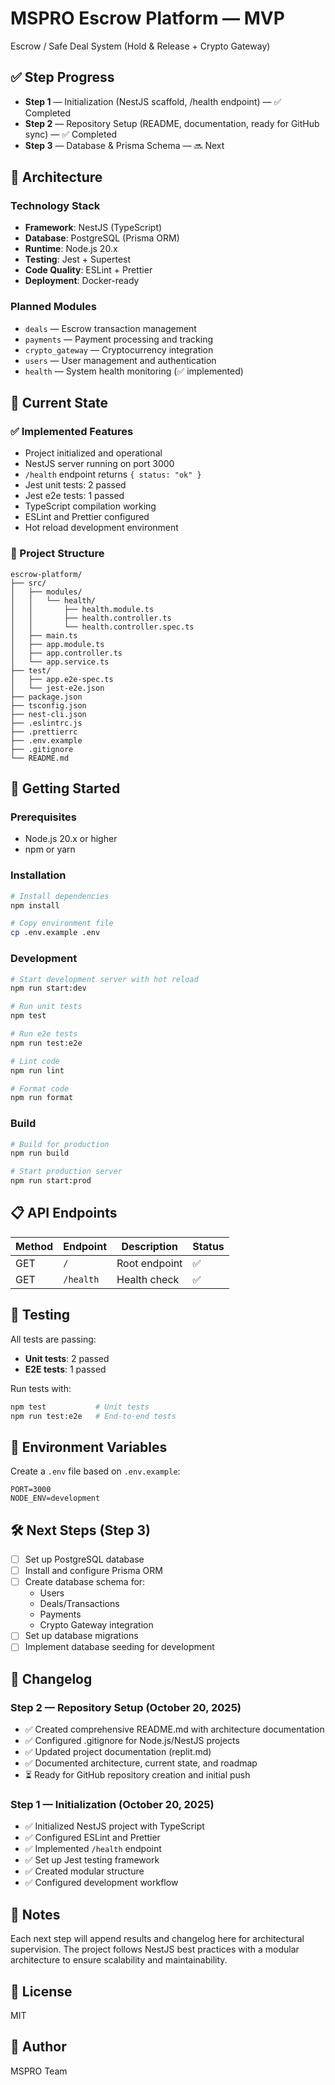 # MSPRO Escrow Platform — MVP
Escrow / Safe Deal System (Hold & Release + Crypto Gateway)

## ✅ Step Progress
- **Step 1** — Initialization (NestJS scaffold, /health endpoint) — ✅ Completed
- **Step 2** — Repository Setup (README, documentation, ready for GitHub sync) — ✅ Completed
- **Step 3** — Database & Prisma Schema — 🔜 Next

## 🧠 Architecture

### Technology Stack
- **Framework**: NestJS (TypeScript)
- **Database**: PostgreSQL (Prisma ORM)
- **Runtime**: Node.js 20.x
- **Testing**: Jest + Supertest
- **Code Quality**: ESLint + Prettier
- **Deployment**: Docker-ready

### Planned Modules
- `deals` — Escrow transaction management
- `payments` — Payment processing and tracking
- `crypto_gateway` — Cryptocurrency integration
- `users` — User management and authentication
- `health` — System health monitoring (✅ implemented)

## 🧩 Current State

### ✅ Implemented Features
- Project initialized and operational
- NestJS server running on port 3000
- `/health` endpoint returns `{ status: "ok" }`
- Jest unit tests: 2 passed
- Jest e2e tests: 1 passed
- TypeScript compilation working
- ESLint and Prettier configured
- Hot reload development environment

### 📁 Project Structure
```
escrow-platform/
├── src/
│   ├── modules/
│   │   └── health/
│   │       ├── health.module.ts
│   │       ├── health.controller.ts
│   │       └── health.controller.spec.ts
│   ├── main.ts
│   ├── app.module.ts
│   ├── app.controller.ts
│   └── app.service.ts
├── test/
│   ├── app.e2e-spec.ts
│   └── jest-e2e.json
├── package.json
├── tsconfig.json
├── nest-cli.json
├── .eslintrc.js
├── .prettierrc
├── .env.example
├── .gitignore
└── README.md
```

## 🚀 Getting Started

### Prerequisites
- Node.js 20.x or higher
- npm or yarn

### Installation
```bash
# Install dependencies
npm install

# Copy environment file
cp .env.example .env
```

### Development
```bash
# Start development server with hot reload
npm run start:dev

# Run unit tests
npm test

# Run e2e tests
npm run test:e2e

# Lint code
npm run lint

# Format code
npm run format
```

### Build
```bash
# Build for production
npm run build

# Start production server
npm run start:prod
```

## 📋 API Endpoints

| Method | Endpoint | Description | Status |
|--------|----------|-------------|--------|
| GET | `/` | Root endpoint | ✅ |
| GET | `/health` | Health check | ✅ |

## 🧪 Testing

All tests are passing:
- **Unit tests**: 2 passed
- **E2E tests**: 1 passed

Run tests with:
```bash
npm test           # Unit tests
npm run test:e2e   # End-to-end tests
```

## 📝 Environment Variables

Create a `.env` file based on `.env.example`:

```env
PORT=3000
NODE_ENV=development
```

## 🛠️ Next Steps (Step 3)

- [ ] Set up PostgreSQL database
- [ ] Install and configure Prisma ORM
- [ ] Create database schema for:
  - Users
  - Deals/Transactions
  - Payments
  - Crypto Gateway integration
- [ ] Set up database migrations
- [ ] Implement database seeding for development

## 📄 Changelog

### Step 2 — Repository Setup (October 20, 2025)
- ✅ Created comprehensive README.md with architecture documentation
- ✅ Configured .gitignore for Node.js/NestJS projects
- ✅ Updated project documentation (replit.md)
- ✅ Documented architecture, current state, and roadmap
- ⏳ Ready for GitHub repository creation and initial push

### Step 1 — Initialization (October 20, 2025)
- ✅ Initialized NestJS project with TypeScript
- ✅ Configured ESLint and Prettier
- ✅ Implemented `/health` endpoint
- ✅ Set up Jest testing framework
- ✅ Created modular structure
- ✅ Configured development workflow

## 📄 Notes

Each next step will append results and changelog here for architectural supervision.
The project follows NestJS best practices with a modular architecture to ensure scalability and maintainability.

## 📜 License

MIT

## 👤 Author

MSPRO Team
